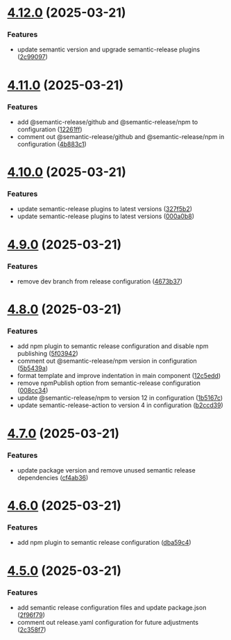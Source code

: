 # [4.12.0](https://github.com/NecimDurmaz/github-tag-action-example/compare/v4.11.0...v4.12.0) (2025-03-21)


### Features

* update semantic version and upgrade semantic-release plugins ([2c99097](https://github.com/NecimDurmaz/github-tag-action-example/commit/2c9909757497f7fcc75069d12595eefd54ca2796))

# [4.11.0](https://github.com/NecimDurmaz/github-tag-action-example/compare/v4.10.0...v4.11.0) (2025-03-21)


### Features

* add @semantic-release/github and @semantic-release/npm to configuration ([12261ff](https://github.com/NecimDurmaz/github-tag-action-example/commit/12261ff358de2a357f20b3f1be36eb8886d544ca))
* comment out @semantic-release/github and @semantic-release/npm in configuration ([4b883c1](https://github.com/NecimDurmaz/github-tag-action-example/commit/4b883c16369de03f93ed0ca3e09833b3ca7eab74))

# [4.10.0](https://github.com/NecimDurmaz/github-tag-action-example/compare/v4.9.0...v4.10.0) (2025-03-21)


### Features

* update semantic-release plugins to latest versions ([327f5b2](https://github.com/NecimDurmaz/github-tag-action-example/commit/327f5b22ef053c156177cafc98b53d01668d2a43))
* update semantic-release plugins to latest versions ([000a0b8](https://github.com/NecimDurmaz/github-tag-action-example/commit/000a0b88ae25f374e62a2899a7b484ab6d7eda92))

# [4.9.0](https://github.com/NecimDurmaz/github-tag-action-example/compare/v4.8.0...v4.9.0) (2025-03-21)


### Features

* remove dev branch from release configuration ([4673b37](https://github.com/NecimDurmaz/github-tag-action-example/commit/4673b371204db70fb4f61a76471dc0cb0ceeaba9))

# [4.8.0](https://github.com/NecimDurmaz/github-tag-action-example/compare/v4.7.0...v4.8.0) (2025-03-21)


### Features

* add npm plugin to semantic release configuration and disable npm publishing ([5f03942](https://github.com/NecimDurmaz/github-tag-action-example/commit/5f03942475be8d1c5dc22be84f69c9963e225fbc))
* comment out @semantic-release/npm version in configuration ([5b5439a](https://github.com/NecimDurmaz/github-tag-action-example/commit/5b5439a0fecb4ce316960044a8e2975a50c98e07))
* format template and improve indentation in main component ([12c5edd](https://github.com/NecimDurmaz/github-tag-action-example/commit/12c5eddd5962c34121e5f673f2111d5fd7e8ace8))
* remove npmPublish option from semantic-release configuration ([008cc34](https://github.com/NecimDurmaz/github-tag-action-example/commit/008cc3454522110d6f81fcbc1696d72ff7775636))
* update @semantic-release/npm to version 12 in configuration ([1b5167c](https://github.com/NecimDurmaz/github-tag-action-example/commit/1b5167c05c661ac0a27a20286aa69f0c68e9fc98))
* update semantic-release-action to version 4 in configuration ([b2ccd39](https://github.com/NecimDurmaz/github-tag-action-example/commit/b2ccd39d5dbc3388a81ced8e6ac13c1b381a4475))

# [4.7.0](https://github.com/NecimDurmaz/github-tag-action-example/compare/v4.6.0...v4.7.0) (2025-03-21)


### Features

* update package version and remove unused semantic release dependencies ([cf4ab36](https://github.com/NecimDurmaz/github-tag-action-example/commit/cf4ab36268c7af571440fe34718ea416465cc853))

# [4.6.0](https://github.com/NecimDurmaz/github-tag-action-example/compare/v4.5.0...v4.6.0) (2025-03-21)


### Features

* add npm plugin to semantic release configuration ([dba59c4](https://github.com/NecimDurmaz/github-tag-action-example/commit/dba59c452003f2ca1ff334a35452c18ba802f908))

# [4.5.0](https://github.com/NecimDurmaz/github-tag-action-example/compare/v4.4.0...v4.5.0) (2025-03-21)


### Features

* add semantic release configuration files and update package.json ([2f96f79](https://github.com/NecimDurmaz/github-tag-action-example/commit/2f96f79ad73e3fdb039af2d225f9eca48ad3de34))
* comment out release.yaml configuration for future adjustments ([2c358f7](https://github.com/NecimDurmaz/github-tag-action-example/commit/2c358f76b115f162236c1040c9fb6a8e18cd6c96))
